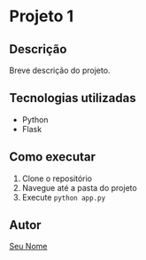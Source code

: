 # Projeto 1

## Descrição
Breve descrição do projeto.

## Tecnologias utilizadas
- Python
- Flask

## Como executar
1. Clone o repositório
2. Navegue até a pasta do projeto
3. Execute `python app.py`

## Autor
[Seu Nome](https://github.com/seu-usuario)
